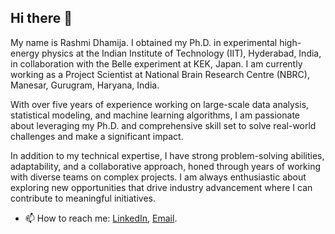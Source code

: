 ## Hi there 👋

My name is Rashmi Dhamija. I obtained my Ph.D. in experimental high-energy physics at the Indian Institute of Technology (IIT), Hyderabad, India, in collaboration with the Belle experiment at KEK, Japan. I am currently working as a Project Scientist at National Brain Research Centre (NBRC), Manesar, Gurugram, Haryana, India.

With over five years of experience working on large-scale data analysis, statistical modeling, and machine learning algorithms, I am passionate about leveraging my Ph.D. and comprehensive skill set to solve real-world challenges and make a significant impact.

In addition to my technical expertise, I have strong problem-solving abilities, adaptability, and a collaborative approach, honed through years of working with diverse teams on complex projects. I am always enthusiastic about exploring new opportunities that drive industry advancement where I can contribute to meaningful initiatives.


<!--
**Rashmi246/Rashmi246** is a ✨ _special_ ✨ repository because its `README.md` (this file) appears on your GitHub profile.
Here are some ideas to get you started:

- 🔭 I’m currently working
- 🌱 I’m currently learning ...
- 👯 I’m looking to collaborate on ...
- 🤔 I’m looking for help with ...
- 💬 Ask me about ...
- 📫 How to reach me: ...
- 😄 Pronouns: ...
- ⚡ Fun fact: ...

**About** 

- 🔭 I’m currently looking for research opportunities within a group focusing on radiation therapy, image-guided radiation therapy, and particle therapy.
- 🔭 I've 5+ years of experience in physics analysis, which involves computing in Python, C++, MC simulation, data optimization, data visualization, machine learning, likelihood-based parametric estimation, statistical modeling, data calibration, and error calculation.
- 🌱 I’m currently learning about the calibration of radiation therapy equipment, implementation of quality assurance (QA) protocols, conducting patient-specific QA, formulating treatment plans for various radiotherapy modalities, and performing radiation dosimetry at PGIMER, Chandigarh.
-->
- 📫 How to reach me: [LinkedIn](https://www.linkedin.com/in/rashmi-dhamija-phd-833006165/), [Email](rashmidhamija24@gmail.com).
